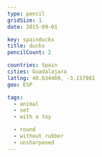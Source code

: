 ```yaml
---
type: pencil
gridSize: 1
date: 2015-09-01

key: spainducks
title: ducks
pencilCount: 2

countries: Spain
cities: Guadalajara
latlng: 40.634469, -3.157981
geo: ESP

tags:
  - animal
  - set
  - with a toy

  - round
  - without rubber
  - unsharpened
---
```

